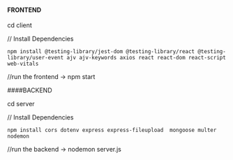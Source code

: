 #### FRONTEND 

cd client


// Install Dependencies

    npm install @testing-library/jest-dom @testing-library/react @testing-library/user-event ajv ajv-keywords axios react react-dom react-script web-vitals

//run the frontend ->    npm start

   


####BACKEND 

cd server 

// Install Dependencies

    npm install cors dotenv express express-fileupload  mongoose multer nodemon

//run the backend  ->  nodemon server.js

   
